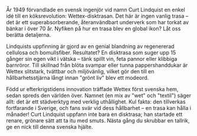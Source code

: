 År 1949 förvandlade en svensk ingenjör vid namn Curt Lindquist en enkel idé till en köksrevolution: Wettex-disktrasan. Det här är ingen vanlig trasa – det är ett superabsorberande, återanvändbart underverk som har torkat av bänkar i över 70 år. Nyfiken på hur en trasa blev en global ikon? Låt oss berätta detaljerna.

Lindquists uppfinning är gjord av en genial blandning av regenererad cellulosa och bomullsfiber. Resultatet? En disktrasa som suger upp 15 gånger sin egen vikt i vätska – tänk spillt vin, feta pannor eller klibbiga barnröror. Till skillnad från blöta svampar eller tunna pappershanddukar är Wettex slitstark, tvättbar och miljövänlig, vilket gör den till en hållbarhetsstjärna långt innan "grönt liv" blev ett modeord.

Född ur efterkrigstidens innovation träffade Wettex först svenska hem, sedan spreds den världen över. Namnet (en mix av "wet" och "textil") säger allt: det är ett städverktyg med verklig uthållighet. Kul fakta: den tillverkas fortfarande i Sverige, och fans svär vid dess hållbarhet – en trasa kan hålla i månader! Curt Lindquist uppfann inte bara en disktrasa; han startade ett renare, grönare sätt att ta itu med smuts. Nästa gång du skrubbar en tallrik, ge en nick till denna svenska hjälte.